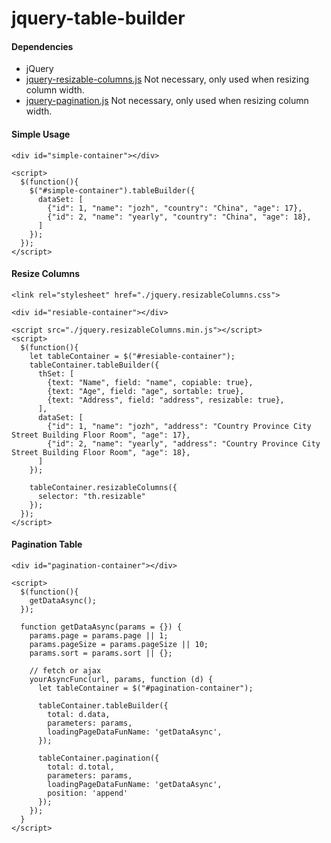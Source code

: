jquery-table-builder
=======================

#### Dependencies
- jQuery
- [jquery-resizable-columns.js](https://github.com/dobtco/jquery-resizable-columns/) Not necessary, only used when resizing column width.
- [jquery-pagination.js](https://github.com/jozhcloud/jquery-pagination/) Not necessary, only used when resizing column width.

#### Simple Usage
  
```
<div id="simple-container"></div>

<script>
  $(function(){
    $("#simple-container").tableBuilder({
      dataSet: [
        {"id": 1, "name": "jozh", "country": "China", "age": 17},
        {"id": 2, "name": "yearly", "country": "China", "age": 18},
      ]
    });
  });
</script>
```

#### Resize Columns
```
<link rel="stylesheet" href="./jquery.resizableColumns.css">

<div id="resiable-container"></div>

<script src="./jquery.resizableColumns.min.js"></script>
<script>
  $(function(){
    let tableContainer = $("#resiable-container");
    tableContainer.tableBuilder({
      thSet: [
        {text: "Name", field: "name", copiable: true},
        {text: "Age", field: "age", sortable: true},
        {text: "Address", field: "address", resizable: true},
      ],
      dataSet: [
        {"id": 1, "name": "jozh", "address": "Country Province City Street Building Floor Room", "age": 17},
        {"id": 2, "name": "yearly", "address": "Country Province City Street Building Floor Room", "age": 18},
      ]
    });

    tableContainer.resizableColumns({
      selector: "th.resizable"
    });
  });
</script>
```

#### Pagination Table
```
<div id="pagination-container"></div>

<script>
  $(function(){
    getDataAsync();
  });

  function getDataAsync(params = {}) {
    params.page = params.page || 1;
    params.pageSize = params.pageSize || 10;
    params.sort = params.sort || {};

    // fetch or ajax
    yourAsyncFunc(url, params, function (d) {
      let tableContainer = $("#pagination-container");

      tableContainer.tableBuilder({
        total: d.data,
        parameters: params,
        loadingPageDataFunName: 'getDataAsync',
      });

      tableContainer.pagination({
        total: d.total,
        parameters: params,
        loadingPageDataFunName: 'getDataAsync',
        position: 'append'
      });
    });
  }
</script>
```
